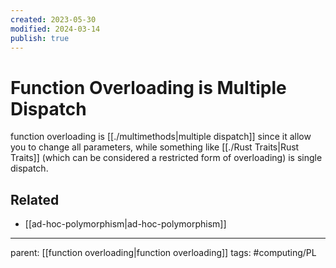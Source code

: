 ```yaml
---
created: 2023-05-30
modified: 2024-03-14
publish: true
---
```


# Function Overloading is Multiple Dispatch
function overloading is [[./multimethods|multiple dispatch]] since it allow you to change all parameters, while something like [[./Rust Traits|Rust Traits]] (which can be considered a restricted form of overloading) is single dispatch.

## Related
- [[ad-hoc-polymorphism|ad-hoc-polymorphism]]

---
parent: [[function overloading|function overloading]]
tags: #computing/PL